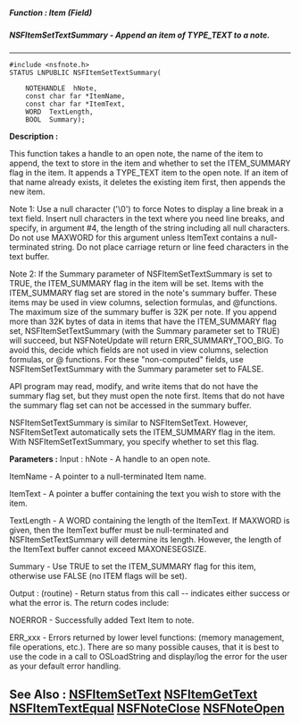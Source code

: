 ##### Function : Item (Field)
##### NSFItemSetTextSummary - Append an item of TYPE_TEXT to a note.
---
```
#include <nsfnote.h>
STATUS LNPUBLIC NSFItemSetTextSummary(

	NOTEHANDLE  hNote,
	const char far *ItemName,
	const char far *ItemText,
	WORD  TextLength,
	BOOL  Summary);
```
**Description :**

This function takes a handle to an open note, the name of the item to append, 
the text to store in the item and whether to set the ITEM_SUMMARY flag in the 
item.  It appends a TYPE_TEXT item to the open note. If an item of that name 
already exists, it deletes the existing item first, then appends the new item.

Note 1:  Use a null character ('\0') to force Notes to display a line break in 
a text field.  Insert null characters in the text where you need line breaks, 
and specify, in argument #4, the length of the string including all null 
characters. Do not use MAXWORD for this argument unless ItemText contains a 
null-terminated string. Do not place carriage return or line feed characters in 
the text buffer.  

Note 2: If the Summary parameter of NSFItemSetTextSummary is set to TRUE, the 
ITEM_SUMMARY flag in the item will be set. Items with the ITEM_SUMMARY flag set 
are stored in the note's summary buffer. These items may be used in view 
columns,  selection formulas, and @functions. The maximum size of the summary 
buffer is 32K per note. If you append more than 32K bytes of data in items that 
have the ITEM_SUMMARY flag set, NSFItemSetTextSummary (with the Summary 
parameter set to TRUE) will succeed, but NSFNoteUpdate will return 
ERR_SUMMARY_TOO_BIG. To avoid this, decide which fields are not used in view 
columns, selection formulas, or @ functions. For these "non-computed" fields, 
use NSFItemSetTextSummary with the Summary parameter set to FALSE.

API program may read, modify, and write items that do not have the summary flag 
set, but they must open the note first. Items that do not have the summary flag 
set can not be accessed in the summary buffer.

NSFItemSetTextSummary is similar to NSFItemSetText.  However, NSFItemSetText 
automatically sets the ITEM_SUMMARY flag in the item.  With 
NSFItemSetTextSummary, you specify whether to set this flag.

**Parameters :**
Input :
hNote  -  A handle to an open note.

ItemName  -  A pointer to a null-terminated Item name.

ItemText  -  A pointer a buffer containing the text you wish to store with the item.

TextLength  -  A WORD containing the length of the ItemText.  If MAXWORD is given, then the ItemText buffer must be null-terminated and NSFItemSetTextSummary will determine its length.  However, the length of the ItemText buffer cannot exceed MAXONESEGSIZE.

Summary  -  Use TRUE to set the ITEM_SUMMARY flag for this item, otherwise use FALSE (no ITEM flags will be set).

Output :
(routine)  -  Return status from this call -- indicates either success or what the error is. The return codes include:

NOERROR - Successfully added Text Item to note.

ERR_xxx - Errors returned by lower level functions: (memory management, file operations, etc.).  There are so many possible causes, that it is best to use the code in a call to OSLoadString and display/log the error for the user as your default error handling.



**See Also :**
[NSFItemSetText](/domino-c-api-docs/reference/Func/NSFItemSetText)
[NSFItemGetText](/domino-c-api-docs/reference/Func/NSFItemGetText)
[NSFItemTextEqual](/domino-c-api-docs/reference/Func/NSFItemTextEqual)
[NSFNoteClose](/domino-c-api-docs/reference/Func/NSFNoteClose)
[NSFNoteOpen](/domino-c-api-docs/reference/Func/NSFNoteOpen)
---
